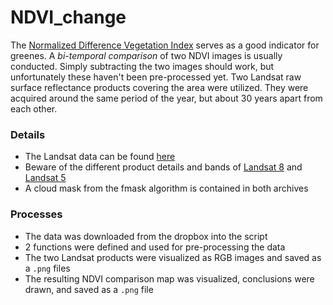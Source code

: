 # NDVI_change


The [Normalized Difference Vegetation Index](https://en.wikipedia.org/wiki/Normalized_difference_vegetation_index) serves as a good indicator for greenes. A *bi-temporal comparison* of two NDVI images is usually conducted. Simply subtracting the two images should work, but unfortunately these haven't been pre-processed yet. Two Landsat raw surface reflectance products covering the area were utilized. They were acquired around the same period of the year, but about 30 years apart from each other.


### Details
- The Landsat data can be found [here](https://www.dropbox.com/sh/3lz5vylc7tzpiup/AAB3HCFHdJFa8lV_PMRlV5Wda?dl=1)
- Beware of the different product details and bands of [Landsat 8](https://landsat.gsfc.nasa.gov/landsat-8/) and [Landsat 5](https://landsat.gsfc.nasa.gov/landsat-5/)
- A cloud mask from the fmask algorithm is contained in both archives


### Processes
- The data was downloaded from the dropbox into the script
- 2 functions were defined and used for pre-processing the data
- The two Landsat products were visualized as RGB images and saved as a `.png` files
- The resulting NDVI comparison map was visualized, conclusions were drawn, and saved as a `.png` file
